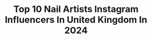 ---
title: Top 10 Nail Artists Instagram Influencers In United Kingdom In 2024
description: >-
  Find top nail artists Instagram influencers in United Kingdom in 2024. Most popular hashtags: #nailart #showscratch #nailinspo.
platform: Instagram
hits: 88
text_top: Analyze the best Instagram accounts on inBeat.
text_bottom: Our platform holds 88 Instagram influencers like this in United Kingdom for you to connect with.
profiles:
  - username: "gelsbybry"
    fullname: >-
      Bryony Howell
    bio: >-
      Nail Artist & Educator @the_gelbottle_inc Brand Ambassador @thenailclubco Training Academy
    location: "United Kingdom"
    followers: 309787
    engagement: 439
    commentsToLikes: 0.022977
    id: ckprgrd7x8a3t0j23646r362o
    verified: false
    hashtags: "#metallicnails, #frenchtips, #babypink, #summernails"
  - username: "gieos.room"
    fullname: >-
      Stephanie holland
    bio: >-
      Nail Artist & Content Creator. @the_gelbottle_inc Content expert. New Clients Welcome. Stafford Based. @m.u.s.e.thesalon co-owner
    location: "United Kingdom"
    followers: 80406
    engagement: 269
    commentsToLikes: 0.023743
    id: ckxv7u296d62s0j23qlx2n4zp
    verified: false
    hashtags: "#nailsoftheday, #chromenails, #whitenails, #nailsofinstagram"
  - username: "bysarah____"
    fullname: >-
      SARAH WOODS
    bio: >-
      Manicurist, Nail Artist & Educator Founder @woonailsuk Liverpool UK | L36 BA @glossifyofficial Bookings & courses link ⬇️
    location: "United Kingdom"
    followers: 109163
    engagement: 214
    commentsToLikes: 0.018297
    id: ck5zv8qu33rzm0i14en2jzmih
    verified: false
    hashtags: "#naturalnails, #gelnails, #loveglossify, #showscratch"
  - username: "kirstymeakin"
    fullname: >-
      Kirsty Meakin
    bio: >-
      Nail artist | Nail inspo | Nail tutorials | Nail courses 📧 nails@kirstymeakin.com 🛍️ www.kirstymeakin.com 🎥 YouTube - Kirsty Meakin Nails
    location: "United Kingdom"
    followers: 259195
    engagement: 101
    commentsToLikes: 0.019088
    id: ck15rajpb6z4h0i19uqprzxuv
    verified: true
    hashtags: "#swarovski, #longnails, #naturalnails, #crafts"
  - username: "kaddyfromthewest"
    fullname: >-
      Kadimah Aaliyah 🇬🇭🇱🇧
    bio: >-
      🎨 Self Taught Nail Artist x Cuticle Queen 👩🏼‍🤝‍👩🏽 Co-Founder - @nuka.nails 💅🏾 BA - @the_gelbottle_inc 💎 Mgmt - Lg@rainlondon.co.uk 💰 Book Me Below
    location: "United Kingdom"
    followers: 20218
    engagement: 302
    commentsToLikes: 0.058830
    id: ck55jp9nqxhoo0i11q47rca0m
    verified: false
    hashtags: "#shemovesus, #ad, #nuka, #itsmorethanjustnails"
  - username: "getbuffednails"
    fullname: >-
      Sarah Elmaz
    bio: >-
      Nail artist - Melbourne Australia 💅🏼 • Products - @getbuffedpro • Class info @getbuffeducated • Nail style • Inspiration 💌 hello@getbuffednails.co
    location: "United Kingdom"
    followers: 432620
    engagement: 78
    commentsToLikes: 0.139853
    id: ck6uc6y0wdvox0j71hch3io73
    verified: false
    hashtags: "#squarenails, #halloweennails, #getbuffedpro, #gellyfit"
  - username: "aminails._"
    fullname: >-
      𝖆 𝖒 𝖎  𝖓 𝖆 𝖎 𝖑 𝖘
    bio: >-
      ✿ 23 | free hand nail artist | 🏴󠁧󠁢󠁳󠁣󠁴󠁿 ✿ BA @nailsby.gelpolish ✿ code: AMI20 money off ✿ currently not accepting new clients
    location: "United Kingdom"
    followers: 28574
    engagement: 2375
    commentsToLikes: 0.004667
    id: ckf5xgvm3vmnz0j236s1tw23y
    verified: false
    hashtags: "#powerpuff, #handpaintednailart, #valentinesnails, #heartnails"
  - username: "rosemarie_nailartist"
    fullname: >-
      Rosemarie Jones
    bio: >-
      Nail Professional & Educator Hand Painted Nail Artist 🖤 BA| @the_gelbottle_inc BA| @lilly.beau ROSE5
    location: "United Kingdom"
    followers: 22045
    engagement: 748
    commentsToLikes: 0.115189
    id: ckap9q7sxt7ja0i78jdx4qgkq
    verified: false
    hashtags: "#gifted"
  - username: "donuttouchmynails"
    fullname: >-
      Anisa
    bio: >-
      Nail artist, product photographer & descriptionist. Nail care & fragrance enthusiast 🪐 Business enquiries- E-mail Only. @donuttouchmynailpolish
    location: "United Kingdom"
    followers: 8703
    engagement: 608
    commentsToLikes: 0.272109
    id: ck55mjzkm44za0i11dkkpipdc
    verified: false
    hashtags: "#waterdecals, #seamlessness, #seamlessnailart, #witchaesthetic"
  - username: "anouskaanastasia"
    fullname: >-
      𝔞𝔫𝔬𝔲𝔰𝔨𝔞 𝔰𝔠𝔞𝔯𝔩𝔢𝔱 𝔞𝔫𝔞𝔰𝔱𝔞𝔰𝔦𝔞
    bio: >-
      🦋London Based Self Taught Nail Artist🦋 💅🏼@nuka.nails Co-Founder 💸BOOK ME VIA THE LINK 💎MGMT LG@rainlondon.co.uk 🍒BA @the_gelbottle_inc
    location: "United Kingdom"
    followers: 180057
    engagement: 341
    commentsToLikes: 0.013005
    id: ck5ztu0yb147c0i148c5coosj
    verified: false
    hashtags: "#ad, #inpaidpartnership, #gymsharkwomen, #shemovesus"
---
